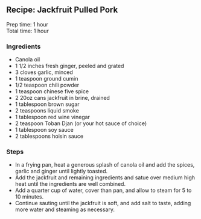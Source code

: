 ## Recipe: Jackfruit Pulled Pork
Prep time: 1 hour  
Total time: 1 hour  


### Ingredients
 - Canola oil
 - 1 1/2 inches fresh ginger, peeled and grated
 - 3 cloves garlic, minced
 - 1 teaspoon ground cumin
 - 1/2 teaspoon chili powder
 - 1 teaspoon chinese five spice
 - 2 20oz cans jackfruit in brine, drained
 - 1 tablespoon brown sugar
 - 2 teaspoons liquid smoke
 - 1 tablespoon red wine vinegar
 - 2 teaspoon Toban Djan (or your hot sauce of choice)
 - 1 tablespoon soy sauce
 - 2 tablespoons hoisin sauce

### Steps
 - In a frying pan, heat a generous splash of canola oil and add the spices, garlic and ginger until lightly toasted.
 - Add the jackfruit and remaining ingredients and satue over medium high heat until the ingredients are well combined.
 - Add a quarter cup of water, cover than pan, and allow to steam for 5 to 10 minutes.
 - Continue sauting until the jackfruit is soft, and add salt to taste, adding more water and steaming as necessary.


